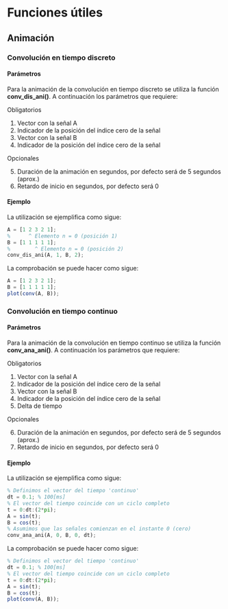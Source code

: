 # Funciones útiles

## Animación

### Convolución en tiempo discreto

#### Parámetros

Para la animación de la convolución en tiempo discreto se utiliza la función
**conv_dis_ani()**. A continuación los parámetros que requiere:

Obligatorios

1. Vector con la señal A
2. Indicador de la posición del índice cero de la señal
3. Vector con la señal B
4. Indicador de la posición del índice cero de la señal

Opcionales

5. Duración de la animación en segundos, por defecto será de 5 segundos (aprox.)
6. Retardo de inicio en segundos, por defecto será 0

#### Ejemplo

La utilización se ejemplifica como sigue:

```octave
A = [1 2 3 2 1]; 
%      ^ Elemento n = 0 (posición 1)
B = [1 1 1 1 1];
%        ^ Elemento n = 0 (posición 2)
conv_dis_ani(A, 1, B, 2);
```

La comprobación se puede hacer como sigue:

```octave
A = [1 2 3 2 1]; 
B = [1 1 1 1 1];
plot(conv(A, B));
```

### Convolución en tiempo continuo

#### Parámetros

Para la animación de la convolución en tiempo continuo se utiliza la función
**conv_ana_ani()**. A continuación los parámetros que requiere:

Obligatorios

1. Vector con la señal A
2. Indicador de la posición del índice cero de la señal
3. Vector con la señal B
4. Indicador de la posición del índice cero de la señal
5. Delta de tiempo

Opcionales

6. Duración de la animación en segundos, por defecto será de 5 segundos (aprox.)
7. Retardo de inicio en segundos, por defecto será 0

#### Ejemplo

La utilización se ejemplifica como sigue:

```octave
% Definimos el vector del tiempo 'continuo'
dt = 0.1; % 100[ms]
% El vector del tiempo coincide con un ciclo completo
t = 0:dt:(2*pi);
A = sin(t);
B = cos(t);
% Asumimos que las señales comienzan en el instante 0 (cero)
conv_ana_ani(A, 0, B, 0, dt);
```

La comprobación se puede hacer como sigue:

```octave
% Definimos el vector del tiempo 'continuo'
dt = 0.1; % 100[ms]
% El vector del tiempo coincide con un ciclo completo
t = 0:dt:(2*pi);
A = sin(t);
B = cos(t);
plot(conv(A, B));
```
